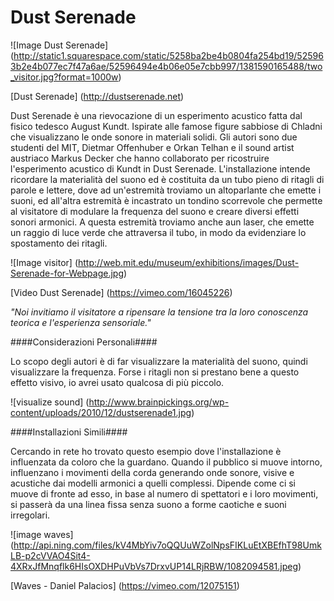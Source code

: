 # Dust Serenade #

![Image Dust Serenade]
(http://static1.squarespace.com/static/5258ba2be4b0804fa254bd19/525963b2e4b077ec7f47a6ae/52596494e4b06e05e7cbb997/1381590165488/two_visitor.jpg?format=1000w)

[Dust Serenade] (http://dustserenade.net)

Dust Serenade è una rievocazione di un esperimento acustico fatta dal fisico tedesco August Kundt. 
Ispirate alle famose figure sabbiose di Chladni che visualizzano le onde sonore in materiali solidi. 
Gli autori sono due studenti del MIT, Dietmar Offenhuber e Orkan Telhan e il sound artist austriaco Markus Decker che
hanno collaborato per ricostruire l'esperimento acustico di Kundt in Dust Serenade.
L'installazione intende ricordare la materialità del suono ed è costituita da un tubo pieno di ritagli di parole e lettere, dove ad un'estremità troviamo un altoparlante che emette i suoni, ed all'altra estremità è incastrato un tondino scorrevole che permette al visitatore di modulare la frequenza del suono e creare diversi effetti sonori armonici. A questa estremità troviamo anche aun laser, che emette un raggio di luce verde che attraversa il tubo, in modo da evidenziare lo spostamento dei ritagli.

![Image visitor]
(http://web.mit.edu/museum/exhibitions/images/Dust-Serenade-for-Webpage.jpg)

[Video Dust Serenade] (https://vimeo.com/16045226)

*"Noi invitiamo il visitatore a ripensare la tensione tra la loro conoscenza teorica e l'esperienza sensoriale."*



####Considerazioni Personali####

Lo scopo degli autori è di far visualizzare la materialità del suono, quindi visualizzare la frequenza. Forse i ritagli non si prestano bene a questo effetto visivo, io avrei usato qualcosa di più piccolo.

![visualize sound]
(http://www.brainpickings.org/wp-content/uploads/2010/12/dustserenade1.jpg)





####Installazioni Simili####

Cercando in rete ho trovato questo esempio dove l'installazione è influenzata da coloro che la guardano. Quando il pubblico si muove intorno, influenzano i movimenti della corda generando onde sonore, visive e acustiche dai modelli armonici a quelli complessi. Dipende come ci si muove di fronte ad esso, in base al numero di spettatori e i loro movimenti, si passerà da una linea fissa senza suono a forme caotiche e suoni irregolari. 

![image waves] (http://api.ning.com/files/kV4MbYiv7oQQUuWZolNpsFIKLuEtXBEfhT98UmkLB-p2cVVAO4Sit4-4XRxJfMnqflk6HIsOXDHPuVbVs7DrxvUP14LRjRBW/1082094581.jpeg)

[Waves - Daniel Palacios] (https://vimeo.com/12075151)














